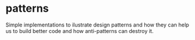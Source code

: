 patterns
========

Simple implementations to ilustrate design patterns and how they can help us to build better code and how anti-patterns can destroy it.
